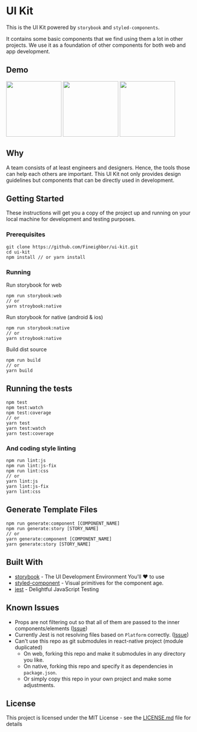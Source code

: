 # UI Kit

This is the UI Kit powered by `storybook` and `styled-components`.

It contains some basic components that we find using them a lot in other projects. We use it as a foundation of other components for both web and app development.

## Demo
<img src="https://raw.githubusercontent.com/Fineighbor/ui-kit/master/screenshots/web.png" width="150">
<img src="https://raw.githubusercontent.com/Fineighbor/ui-kit/master/screenshots/android.png" width="150">
<img src="https://raw.githubusercontent.com/Fineighbor/ui-kit/master/screenshots/ios.png" width="150">

## Why

A team consists of at least engineers and designers. Hence, the tools those can help each others are important. This UI Kit not only provides design guidelines but components that can be directly used in development.

## Getting Started

These instructions will get you a copy of the project up and running on your local machine for development and testing purposes. 

### Prerequisites

```
git clone https://github.com/Fineighbor/ui-kit.git
cd ui-kit
npm install // or yarn install
```

### Running

Run storybook for web
```
npm run storybook:web
// or
yarn stroybook:native
```

Run storybook for native (android & ios)
```
npm run storybook:native
// or
yarn stroybook:native
```

Build dist source
```
npm run build
// or
yarn build
```

## Running the tests

```
npm test 
npm test:watch
npm test:coverage
// or
yarn test
yarn test:watch
yarn test:coverage
```

### And coding style linting

```
npm run lint:js
npm run lint:js-fix
npm run lint:css
// or
yarn lint:js
yarn lint:js-fix
yarn lint:css
```

## Generate Template Files

```
npm run generate:component [COMPONENT_NAME]
npm run generate:story [STORY_NAME]
// or
yarn generate:component [COMPONENT_NAME]
yarn generate:story [STORY_NAME]
```

## Built With

* [storybook](https://storybook.js.org/) - The UI Development Environment You'll ♥️ to use
* [styled-component](https://www.styled-components.com/) - Visual primitives for the component age.
* [jest](https://facebook.github.io/jest/) - Delightful JavaScript Testing

## Known Issues
* Props are not filtering out so that all of them are passed to the inner components/elements ([Issue](https://github.com/styled-components/styled-components/issues/439))
* Currently Jest is not resolving files based on `Platform` correctly. ([Issue](https://github.com/facebook/jest/issues/1370))
* Can't use this repo as git submodules in react-native project (module duplicated)
  * On web, forking this repo and make it submodules in any directory you like.
  * On native, forking this repo and specify it as dependencies in `package.json`.
  * Or simply copy this repo in your own project and make some adjustments.

## License

This project is licensed under the MIT License - see the [LICENSE.md](LICENSE.md) file for details
